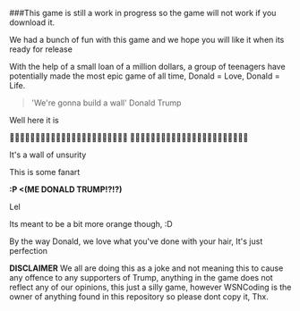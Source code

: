 ###This game is still a work in progress so the game will not work if you download it.

We had a bunch of fun with this game and we hope you will like it when its ready for release

With the help of a small loan of a million dollars, a group of teenagers have potentially
made the most epic game of all time, Donald = Love, Donald = Life.


> 'We're gonna build a wall'
>Donald Trump

Well here it is

𒿑𒿑𒿑𒿑𒿑𒿑𒿑𒿑𒿑𒿑𒿑𒿑𒿑𒿑𒿑𒿑𒿑𒿑𒿑𒿑𒿑𒿑𒿑
𒿑𒿑𒿑𒿑𒿑𒿑𒿑𒿑𒿑𒿑𒿑𒿑𒿑𒿑𒿑𒿑𒿑𒿑𒿑𒿑𒿑𒿑𒿑

It's a wall of unsurity

This is some fanart

**\:P <(ME DONALD TRUMP!?!?)**


Lel

Its meant to be a bit more orange though, :D

By the way Donald, we love what you've done with your hair, It's just perfection      
      
   **DISCLAIMER** 
   We all are doing this as a joke and not meaning this to cause any offence to
   any supporters of Trump, anything in the game does not reflect any 
   of our opinions, this just a silly game, however WSNCoding is the owner of anything
   found in this repository so please dont copy it, Thx.
